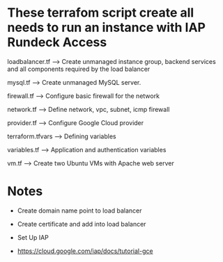 # These terrafom script create all needs to run an instance with IAP Rundeck Access

loadbalancer.tf --> Create unmanaged instance group, backend services and all components required by the load balancer 

mysql.tf --> Create unmanaged MySQL server.

firewall.tf --> Configure basic firewall for the network

network.tf --> Define network, vpc, subnet, icmp firewall

provider.tf --> Configure Google Cloud provider

terraform.tfvars --> Defining variables 

variables.tf --> Application and authentication variables

vm.tf --> Create two Ubuntu VMs with Apache web server

# Notes

- Create domain name point to load balancer

- Create certificate and add into load balancer

- Set Up IAP

- https://cloud.google.com/iap/docs/tutorial-gce


